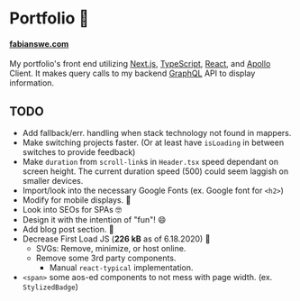 # Portfolio 👀

#### [fabianswe.com](https://www.fabianswe.com)

 My portfolio's front end utilizing [Next.js](https://nextjs.org/), [TypeScript](https://www.typescriptlang.org/), [React](http://reactjs.org/), and [Apollo](http://apollographql.com/) Client. It makes query calls to my backend [GraphQL](http://graphql.org/) API to display information.

## TODO

* Add fallback/err. handling when stack technology not found in mappers.
* Make switching projects faster. (Or at least have `isLoading` in between switches to provide feedback)
* Make `duration` from `scroll-link`s in `Header.tsx` speed dependant on screen height. The current duration speed (500) could seem laggish on smaller devices.
* Import/look into the necessary Google Fonts (ex. Google font for `<h2>`)
* Modify for mobile displays. 📱
* Look into SEOs for SPAs 🤓
* Design it with the intention of "fun"! 😄
* Add blog post section. 📄
* Decrease First Load JS (**226 kB** as of 6.18.2020) 🐌
  * SVGs: Remove, minimize, or host online.
  * Remove some 3rd party components.
    * Manual `react-typical` implementation.
* `<span>` some aos-ed components to not mess with page width. (ex. `StylizedBadge`)
